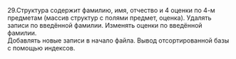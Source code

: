   29.Структура содержит фамилию, имя, отчество и 4 оценки по 4-м предметам (массив структур с полями предмет, оценка). 
  Удалять записи по введённой фамилии. Изменять оценки по введённой фамилии.  
  Добавлять новые записи в начало файла. Вывод отсортированной базы  с помощью индексов.
